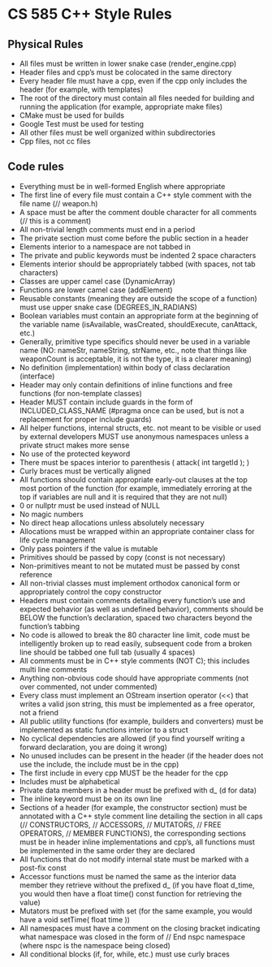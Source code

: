 # CS 585 C++ Style Rules

## Physical Rules
-   All files must be written in lower snake case (render_engine.cpp)
-   Header files and cpp’s must be colocated in the same directory
-   Every header file must have a cpp, even if the cpp only includes the header (for example, with templates)
-   The root of the directory must contain all files needed for building and running the application (for example, appropriate make files)
-   CMake must be used for builds
-   Google Test must be used for testing
-   All other files must be well organized within subdirectories
-   Cpp files, not cc files

## Code rules
-   Everything must be in well-formed English where appropriate
-   The first line of every file must contain a C++ style comment with the file name (// weapon.h)
-   A space must be after the comment double character for all comments (// this is a comment)
-   All non-trivial length comments must end in a period
-   The private section must come before the public section in a header
-   Elements interior to a namespace are not tabbed in
-   The private and public keywords must be indented 2 space characters
-   Elements interior should be appropriately tabbed (with spaces, not tab characters)
-   Classes are upper camel case (DynamicArray)
-   Functions are lower camel case (addElement)
-   Reusable constants (meaning they are outside the scope of a function) must use upper snake case (DEGREES_IN_RADIANS)
-   Boolean variables must contain an appropriate form at the beginning of the variable name (isAvailable, wasCreated, shouldExecute, canAttack, etc.)
-   Generally, primitive type specifics should never be used in a variable name (NO: nameStr, nameString, strName, etc., note that things like weaponCount is acceptable, it is not the type, it is a clearer meaning)
-   No definition (implementation) within body of class declaration (interface)
-   Header may only contain definitions of inline functions and free functions (for non-template classes)
-   Header MUST contain include guards in the form of INCLUDED_CLASS_NAME (#pragma once can be used, but is not a replacement for proper include guards)
-   All helper functions, internal structs, etc. not meant to be visible or used by external developers MUST use anonymous namespaces unless a private struct makes more sense
-   No use of the protected keyword
-   There must be spaces interior to parenthesis ( attack( int targetId ); )
-   Curly braces must be vertically aligned
-   All functions should contain appropriate early-out clauses at the top most portion of the function (for example, immediately erroring at the top if variables are null and it is required that they are not null)
-   0 or nullptr must be used instead of NULL
-   No magic numbers
-   No direct heap allocations unless absolutely necessary
-   Allocations must be wrapped within an appropriate container class for life cycle management
-   Only pass pointers if the value is mutable
-   Primitives should be passed by copy (const is not necessary)
-   Non-primitives meant to not be mutated must be passed by const reference
-   All non-trivial classes must implement orthodox canonical form or appropriately control the copy constructor
-   Headers must contain comments detailing every function’s use and expected behavior (as well as undefined behavior), comments should be BELOW the function’s declaration, spaced two characters beyond the function’s tabbing
-   No code is allowed to break the 80 character line limit, code must be intelligently broken up to read easily, subsequent code from a broken line should be tabbed one full tab (usually 4 spaces)
-   All comments must be in C++ style comments (NOT C); this includes multi line comments
-   Anything non-obvious code should have appropriate comments (not over commented, not under commented)
-   Every class must implement an OStream insertion operator (<<) that writes a valid json string, this must be implemented as a free operator, not a friend
-   All public utility functions (for example, builders and converters) must be implemented as static functions interior to a struct
-   No cyclical dependencies are allowed (if you find yourself writing a forward declaration, you are doing it wrong)
-   No unused includes can be present in the header (if the header does not use the include, the include must be in the cpp)
-   The first include in every cpp MUST be the header for the cpp
-   Includes must be alphabetical
-   Private data members in a header must be prefixed with d_ (d for data)
-   The inline keyword must be on its own line
-   Sections of a header (for example, the constructor section) must be annotated with a C++ style comment line detailing the section in all caps (// CONSTRUCTORS, // ACCESSORS, // MUTATORS, // FREE OPERATORS, // MEMBER FUNCTIONS), the corresponding sections must be in header inline implementations and cpp’s, all functions must be implemented in the same order they are declared
-   All functions that do not modify internal state must be marked with a post-fix const
-   Accessor functions must be named the same as the interior data member they retrieve without the prefixed d_ (if you have float d_time, you would then have a float time() const function for retrieving the value)
-   Mutators must be prefixed with set (for the same example, you would have a void setTime( float time ))
-   All namespaces must have a comment on the closing bracket indicating what namespace was closed in the form of // End nspc namespace (where nspc is the namespace being closed)
-   All conditional blocks (if, for, while, etc.) must use curly braces
